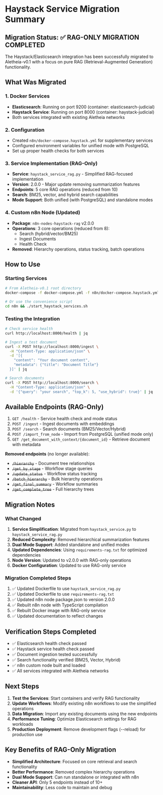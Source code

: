 # Haystack Service Migration Summary

## Migration Status: ✅ RAG-ONLY MIGRATION COMPLETED

The Haystack/Elasticsearch integration has been successfully migrated to Aletheia-v0.1 with a focus on pure RAG (Retrieval-Augmented Generation) functionality.

## What Was Migrated

### 1. Docker Services
- **Elasticsearch**: Running on port 9200 (container: elasticsearch-judicial)
- **Haystack Service**: Running on port 8000 (container: haystack-judicial)
- Both services integrated with existing Aletheia networks

### 2. Configuration
- Created `n8n/docker-compose.haystack.yml` for supplementary services
- Configured environment variables for unified mode with PostgreSQL
- Set up proper health checks for both services

### 3. Service Implementation (RAG-Only)
- **Service**: `haystack_service_rag.py` - Simplified RAG-focused implementation
- **Version**: 2.0.0 - Major update removing summarization features
- **Endpoints**: 5 core RAG operations (reduced from 10)
- **Search**: BM25, vector, and hybrid search capabilities
- **Mode Support**: Both unified (with PostgreSQL) and standalone modes

### 4. Custom n8n Node (Updated)
- **Package**: `n8n-nodes-haystack-rag` v2.0.0
- **Operations**: 3 core operations (reduced from 8):
  - Search (hybrid/vector/BM25)
  - Ingest Documents
  - Health Check
- **Removed**: Hierarchy operations, status tracking, batch operations

## How to Use

### Starting Services
```bash
# From Aletheia-v0.1 root directory
docker-compose -f docker-compose.yml -f n8n/docker-compose.haystack.yml up -d

# Or use the convenience script
cd n8n && ./start_haystack_services.sh
```

### Testing the Integration
```bash
# Check service health
curl http://localhost:8000/health | jq

# Ingest a test document
curl -X POST http://localhost:8000/ingest \
  -H "Content-Type: application/json" \
  -d '[{
    "content": "Your document content",
    "metadata": {"title": "Document Title"}
  }]' | jq

# Search documents
curl -X POST http://localhost:8000/search \
  -H "Content-Type: application/json" \
  -d '{"query": "your search", "top_k": 5, "use_hybrid": true}' | jq
```

## Available Endpoints (RAG-Only)

1. `GET /health` - Service health check and mode status
2. `POST /ingest` - Ingest documents with embeddings
3. `POST /search` - Search documents (BM25/Vector/Hybrid)
4. `POST /import_from_node` - Import from PostgreSQL (unified mode only)
5. `GET /get_document_with_context/{document_id}` - Retrieve document with metadata

**Removed endpoints** (no longer available):
- ~~`/hierarchy`~~ - Document tree relationships
- ~~`/get_by_stage`~~ - Workflow stage queries
- ~~`/update_status`~~ - Workflow status tracking
- ~~`/batch_hierarchy`~~ - Bulk hierarchy operations
- ~~`/get_final_summary`~~ - Workflow summaries
- ~~`/get_complete_tree`~~ - Full hierarchy trees

## Migration Notes

### What Changed
1. **Service Simplification**: Migrated from `haystack_service.py` to `haystack_service_rag.py`
2. **Reduced Complexity**: Removed hierarchical summarization features
3. **Dual Mode Support**: Added standalone and unified modes
4. **Updated Dependencies**: Using `requirements-rag.txt` for optimized dependencies
5. **Node Version**: Updated to v2.0.0 with RAG-only operations
6. **Docker Configuration**: Updated to use RAG-only service

### Migration Completed Steps
1. ✅ Updated Dockerfile to use `haystack_service_rag.py`
2. ✅ Updated Dockerfile to use `requirements-rag.txt`
3. ✅ Updated n8n node package.json to version 2.0.0
4. ✅ Rebuilt n8n node with TypeScript compilation
5. ✅ Rebuilt Docker image with RAG-only service
6. ✅ Updated documentation to reflect changes

## Verification Steps Completed
- ✅ Elasticsearch health check passed
- ✅ Haystack service health check passed
- ✅ Document ingestion tested successfully
- ✅ Search functionality verified (BM25, Vector, Hybrid)
- ✅ n8n custom node built and loaded
- ✅ All services integrated with Aletheia networks

## Next Steps
1. **Test the Services**: Start containers and verify RAG functionality
2. **Update Workflows**: Modify existing n8n workflows to use the simplified operations
3. **Data Migration**: Import any existing documents using the new endpoints
4. **Performance Tuning**: Optimize Elasticsearch settings for RAG workloads
5. **Production Deployment**: Remove development flags (--reload) for production use

## Key Benefits of RAG-Only Migration
- **Simplified Architecture**: Focused on core retrieval and search functionality
- **Better Performance**: Removed complex hierarchy operations
- **Dual Mode Support**: Can run standalone or integrated with n8n
- **Cleaner API**: Only 5 endpoints instead of 10+
- **Maintainability**: Less code to maintain and debug